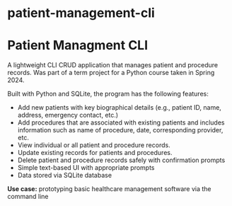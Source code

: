 # patient-management-cli
<h1>Patient Managment CLI </h1>
</p> A lightweight CLI CRUD application that manages patient and procedure records. Was part of a term project for a Python course taken in Spring 2024. </p>

Built with Python and SQLite, the program has the following features:
- Add new patients with key biographical details (e.g., patient ID, name, address, emergency contact, etc.)
- Add procedures that are associated with existing patients and includes information such as name of procedure, date, corresponding provider, etc.
- View individual or all patient and procedure records.
- Update existing records for patients and procedures.
- Delete patient and procedure records safely with confirmation prompts
- Simple text-based UI with appropriate prompts
- Data stored via SQLite database

<strong> Use case:</strong> prototyping basic healthcare management software via the command line 


